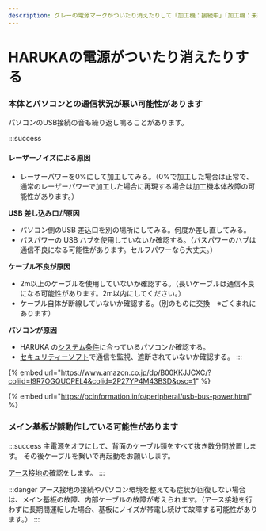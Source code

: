 ```yaml
---
description: グレーの電源マークがついたり消えたりして「加工機：接続中」「加工機：未接続」を繰り返す
---
```


# HARUKAの電源がついたり消えたりする

### 本体とパソコンとの通信状況が悪い可能性があります

パソコンのUSB接続の音も繰り返し鳴ることがあります。

:::success
#### レーザーノイズによる原因

* レーザーパワーを0%にして加工してみる。（0%で加工した場合は正常で、通常のレーザーパワーで加工した場合に再現する場合は加工機本体故障の可能性があります。）

**USB 差し込み口が原因**

* パソコン側のUSB 差込口を別の場所にしてみる。何度か差し直してみる。
* バスパワーの USB ハブを使用していないか確認する。（バスパワーのハブは通信不良になる可能性があります。セルフパワーなら大丈夫。）

**ケーブル不良が原因**

* 2m以上のケーブルを使用していないか確認する。（長いケーブルは通信不良になる可能性があります。2m以内にしてください。）
* ケーブル自体が断線していないか確認する。（別のものに交換　※ごくまれにあります）

**パソコンが原因**

* HARUKA の[システム条件](../kihonsousa/pcshisutemuno.md)に合っているパソコンか確認する。
* [セキュリティーソフト](harukaganishinai/sekyuritsofutono.md)で通信を監視、遮断されていないか確認する。
:::

{% embed url="https://www.amazon.co.jp/dp/B00KKJJCXC/?coliid=I9R7OGQUCPEL4&colid=2P27YP4M43BSD&psc=1" %}

{% embed url="https://pcinformation.info/peripheral/usb-bus-power.html" %}

### メイン基板が誤動作している可能性があります

:::success
主電源をオフにして、背面のケーブル類をすべて抜き数分間放置します。 その後ケーブルを繋いで再起動をお願いします。

[アース接地の確認](../kihonsousa/suno.md)をします。
:::

:::danger
アース接地の接続やパソコン環境を整えても症状が回復しない場合は、メイン基板の故障、内部ケーブルの故障が考えられます。（アース接地を行わずに長期間運転した場合、基板にノイズが帯電し続けて故障する可能性があります。）
:::
